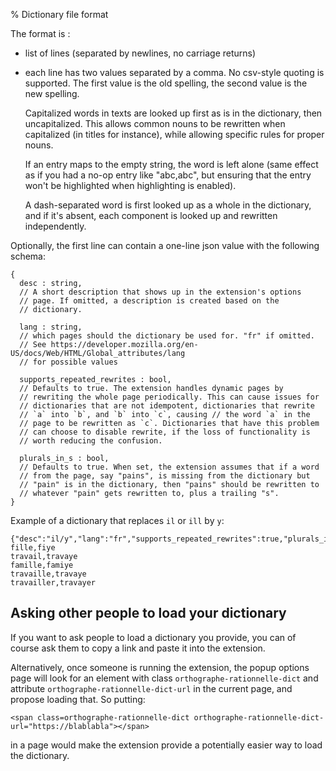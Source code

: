 % Dictionary file format

The format is :

- list of lines (separated by newlines, no carriage returns)
- each line has two values separated by a comma. No csv-style quoting is supported.
  The first value is the old spelling, the second value is the new spelling.

  Capitalized words in texts are looked up first as is in the dictionary, then
  uncapitalized. This allows common nouns to be rewritten when capitalized (in titles for
  instance), while allowing specific rules for proper nouns.

  If an entry maps to the empty string, the word is left alone (same effect as if
  you had a no-op entry like "abc,abc", but ensuring that the entry won't be highlighted
  when highlighting is enabled).

  A dash-separated word is first looked up as a whole in the dictionary, and if it's
  absent, each component is looked up and rewritten independently.

Optionally, the first line can contain a one-line json value with the following schema:

```
{
  desc : string,
  // A short description that shows up in the extension's options
  // page. If omitted, a description is created based on the
  // dictionary.

  lang : string,
  // which pages should the dictionary be used for. "fr" if omitted.
  // See https://developer.mozilla.org/en-US/docs/Web/HTML/Global_attributes/lang
  // for possible values

  supports_repeated_rewrites : bool,
  // Defaults to true. The extension handles dynamic pages by
  // rewriting the whole page periodically. This can cause issues for
  // dictionaries that are not idempotent, dictionaries that rewrite
  // `a` into `b`, and `b` into `c`, causing // the word `a` in the
  // page to be rewritten as `c`. Dictionaries that have this problem
  // can choose to disable rewrite, if the loss of functionality is
  // worth reducing the confusion.

  plurals_in_s : bool,
  // Defaults to true. When set, the extension assumes that if a word
  // from the page, say "pains", is missing from the dictionary but
  // "pain" is in the dictionary, then "pains" should be rewritten to
  // whatever "pain" gets rewritten to, plus a trailing "s".
}
```

Example of a dictionary that replaces `il` or `ill` by `y`:

```
{"desc":"il/y","lang":"fr","supports_repeated_rewrites":true,"plurals_in_s":true}
fille,fiye
travail,travaye
famille,famiye
travaille,travaye
travailler,travayer
```

## Asking other people to load your dictionary

If you want to ask people to load a dictionary you provide, you can of course ask them to
copy a link and paste it into the extension.

Alternatively, once someone is running the extension, the popup options page will look for
an element with class `orthographe-rationnelle-dict` and attribute
`orthographe-rationnelle-dict-url` in the current page, and propose loading that. So
putting:

    <span class=orthographe-rationnelle-dict orthographe-rationnelle-dict-url="https://blablabla"></span>

in a page would make the extension provide a potentially easier way to load the
dictionary.
